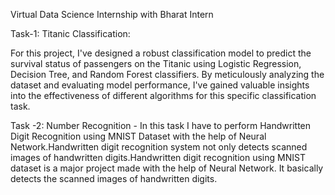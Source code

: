 Virtual Data Science Internship with Bharat Intern

Task-1:
Titanic Classification:

For this project, I've designed a robust classification model to predict the survival status of passengers on the Titanic using Logistic Regression, Decision Tree, and Random Forest classifiers. By meticulously analyzing the dataset and evaluating model performance, I've gained valuable insights into the effectiveness of different algorithms for this specific classification task.


Task -2:
Number Recognition - In this task I have to perform Handwritten Digit Recognition using MNIST Dataset with the help of Neural Network.Handwritten digit recognition system not only detects
scanned images of handwritten digits.Handwritten digit recognition using MNIST dataset is a major project made with the help of Neural Network. It basically detects the scanned images of handwritten digits.

